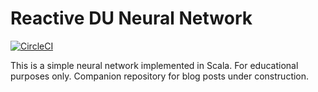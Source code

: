 # Reactive DU Neural Network

[![CircleCI](https://circleci.com/gh/reactivedu/reactivedu-nnet/tree/main.svg?style=svg)](https://circleci.com/gh/reactivedu/reactivedu-nnet/tree/main)

This is a simple neural network implemented in Scala. For educational purposes only. Companion repository for blog posts under construction.